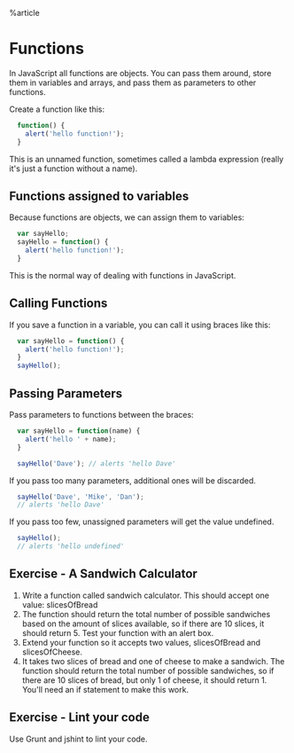 %article


# Functions

In JavaScript all functions are objects. You can pass them around, store them in variables and arrays, and pass them as parameters to other functions.

Create a function like this:

```js
  function() {
    alert('hello function!');
  }
```





This is an unnamed function, sometimes called a lambda expression (really it's just a function without a name).

## Functions assigned to variables

Because functions are objects, we can assign them to variables:

```js
  var sayHello;
  sayHello = function() {
    alert('hello function!');
  }
```





This is the normal way of dealing with functions in JavaScript.

## Calling Functions

If you save a function in a variable, you can call it using braces like this:

```js
  var sayHello = function() {
    alert('hello function!');
  }
  sayHello();
```





## Passing Parameters

Pass parameters to functions between the braces:

```js
  var sayHello = function(name) {
    alert('hello ' + name);
  }

  sayHello('Dave'); // alerts 'hello Dave'
```





If you pass too many parameters, additional ones will be discarded.

```js
  sayHello('Dave', 'Mike', 'Dan');
  // alerts 'hello Dave'
```





If you pass too few, unassigned parameters will get the value undefined.

```js
  sayHello();
  // alerts 'hello undefined'
```







## Exercise - A Sandwich Calculator

1. Write a function called sandwich calculator. This should accept one value: slicesOfBread
2. The function should return the total number of possible sandwiches based on the amount of slices available, so if there are 10 slices, it should return 5. Test your function with an alert box.
3. Extend your function so it accepts two values, slicesOfBread and slicesOfCheese.
4. It takes two slices of bread and one of cheese to make a sandwich. The function should return the total number of possible sandwiches, so if there are 10 slices of bread, but only 1 of cheese, it should return 1. You'll need an if statement to make this work.




## Exercise - Lint your code

Use Grunt and jshint to lint your code.
